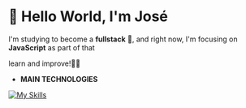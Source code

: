 # 👋 Hello World, I'm José 


I'm studying to become a **fullstack** 🚀, and right now, I'm focusing on **JavaScript** as part of that 

learn and improve!🔧✨ 

 - **MAIN TECHNOLOGIES**
<div style="display: inline_block">
 
[![My Skills](https://skillicons.dev/icons?i=js,nodejs,firebase,html,css,bootstrap,git)](https://skillicons.dev)
</div>
  
 
